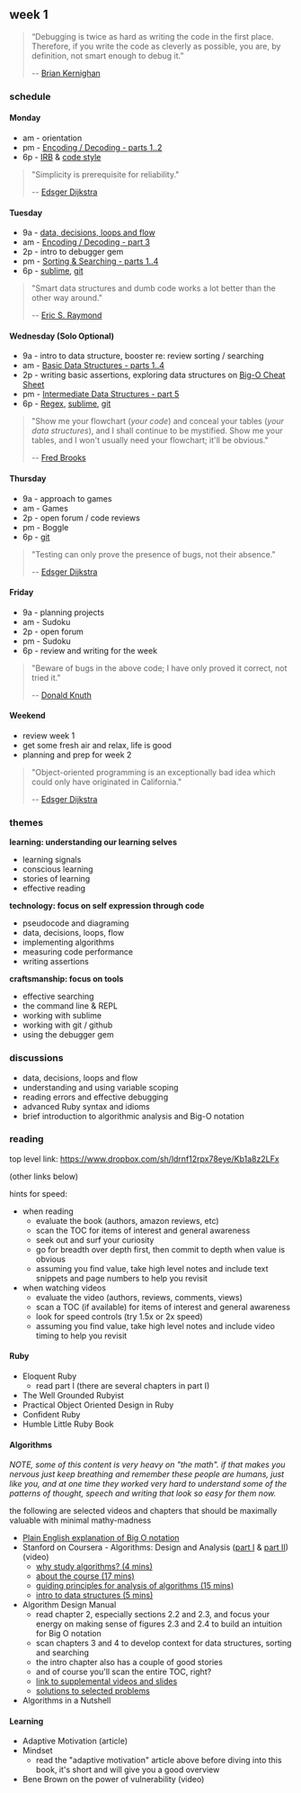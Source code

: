 ## week 1

> “Debugging is twice as hard as writing the code in the first place. Therefore, if you write the code as cleverly as possible, you are, by definition, not smart enough to debug it.”
> 
> -- [Brian Kernighan](http://en.wikipedia.org/wiki/Brian_Kernighan)

### schedule

#### Monday
- am - orientation
- pm - [Encoding / Decoding - parts 1..2](https://github.com/banana-slugs-2014/week-1-challenge-encoding-decoding)
- 6p - [IRB](http://www.rubyinside.com/irb-lets-bone-up-on-the-interactive-ruby-shell-1771.html) & [code style](https://github.com/airbnb/ruby)

> "Simplicity is prerequisite for reliability."
> 
> -- [Edsger Dijkstra](http://en.wikipedia.org/wiki/Edsger_W._Dijkstra)


#### Tuesday
- 9a - [data, decisions, loops and flow](https://github.com/banana-slugs-2014/phase-1-guide/blob/master/week-1/boosters/data-decisions-loops-flow.rb)
- am - [Encoding / Decoding - part 3](https://github.com/banana-slugs-2014/week-1-challenge-encoding-decoding)
- 2p - intro to debugger gem
- pm - [Sorting & Searching - parts 1..4](https://github.com/banana-slugs-2014/week-1-challenge-sorting-searching)
- 6p - [sublime](https://www.shortcutfoo.com/app/tutorial/sublimetext), [git](http://pcottle.github.io/learnGitBranching/)

> "Smart data structures and dumb code works a lot better than the other way around."
> 
> -- [Eric S. Raymond](http://en.wikipedia.org/wiki/Eric_S._Raymond)

#### Wednesday (Solo Optional)
- 9a - intro to data structure, booster re: review sorting / searching
- am - [Basic Data Structures - parts 1..4](https://github.com/banana-slugs-2014/week-1-challenge-data-structures)
- 2p - writing basic assertions, exploring data structures on [Big-O Cheat Sheet](http://bigocheatsheet.com/#data-structures)
- pm - [Intermediate Data Structures - part 5](https://github.com/banana-slugs-2014/week-1-challenge-data-structures)
- 6p - [Regex](https://github.com/banana-slugs-2014/week-1-challenge-regex), [sublime](https://www.shortcutfoo.com/app/tutorial/sublimetext), [git](http://pcottle.github.io/learnGitBranching/)

> "Show me your flowchart (*your code*) and conceal your tables (*your data structures*), and I shall continue to be mystified. Show me your tables, and I won't usually need your flowchart; it'll be obvious."
> 
> -- [Fred Brooks](http://en.wikipedia.org/wiki/Fred_Brooks)

#### Thursday
- 9a - approach to games
- am - Games
- 2p - open forum / code reviews
- pm - Boggle
- 6p - [git](http://pcottle.github.io/learnGitBranching/)

> "Testing can only prove the presence of bugs, not their absence."
> 
> -- [Edsger Dijkstra](http://en.wikipedia.org/wiki/Edsger_W._Dijkstra)


#### Friday
- 9a - planning projects
- am - Sudoku
- 2p - open forum
- pm - Sudoku
- 6p - review and writing for the week

> "Beware of bugs in the above code; I have only proved it correct, not tried it." 
> 
> -- [Donald Knuth](http://en.wikipedia.org/wiki/Donald_Knuth)

#### Weekend
- review week 1
- get some fresh air and relax, life is good
- planning and prep for week 2

> "Object-oriented programming is an exceptionally bad idea which could only have originated in California."
> 
> -- [Edsger Dijkstra](http://en.wikipedia.org/wiki/Edsger_W._Dijkstra)

### themes

**learning: understanding our learning selves**
- learning signals
- conscious learning
- stories of learning
- effective reading

**technology: focus on self expression through code**
- pseudocode and diagraming
- data, decisions, loops, flow
- implementing algorithms
- measuring code performance
- writing assertions

**craftsmanship: focus on tools**
- effective searching
- the command line & REPL
- working with sublime
- working with git / github
- using the debugger gem

### discussions

- data, decisions, loops and flow
- understanding and using variable scoping
- reading errors and effective debugging
- advanced Ruby syntax and idioms
- brief introduction to algorithmic analysis and Big-O notation

### reading

top level link: https://www.dropbox.com/sh/ldrnf12rpx78eye/Kb1a8z2LFx

(other links below)

hints for speed:

- when reading
  - evaluate the book (authors, amazon reviews, etc)
  - scan the TOC for items of interest and general awareness
  - seek out and surf your curiosity
  - go for breadth over depth first, then commit to depth when value is obvious
  - assuming you find value, take high level notes and include text snippets and page numbers to help you revisit
- when watching videos
  - evaluate the video (authors, reviews, comments, views)
  - scan a TOC (if available) for items of interest and general awareness
  - look for speed controls (try 1.5x or 2x speed)
  - assuming you find value, take high level notes and include video timing to help you revisit


#### Ruby

- Eloquent Ruby
  - read part I (there are several chapters in part I)
- The Well Grounded Rubyist
- Practical Object Oriented Design in Ruby
- Confident Ruby
- Humble Little Ruby Book

#### Algorithms

*NOTE, some of this content is very heavy on "the math".  if that makes you nervous just keep breathing and remember these people are humans, just like you, and at one time they worked very hard to understand some of the patterns of thought, speech and writing that look so easy for them now.*

the following are selected videos and chapters that should be maximally valuable with minimal mathy-madness

- [Plain English explanation of Big O notation](http://stackoverflow.com/a/487278/2836874)
- Stanford on Coursera - Algorithms: Design and Analysis ([part I](https://class.coursera.org/algo-004/lecture/preview) & [part II](https://class.coursera.org/algo2-2012-001/lecture)) (video)
  - [why study algorithms? (4 mins)](https://class.coursera.org/algo-004/lecture/20)
  - [about the course (17 mins)](https://class.coursera.org/algo-004/lecture/21)
  - [guiding principles for analysis of algorithms (15 mins) ](https://class.coursera.org/algo-004/lecture/4)
  - [intro to data structures (5 mins)](https://class.coursera.org/algo-004/lecture/61)
- Algorithm Design Manual
  - read chapter 2, especially sections 2.2 and 2.3, and focus your energy on making sense of figures 2.3 and 2.4 to build an intuition for Big O notation
  - scan chapters 3 and 4 to develop context for data structures, sorting and searching
  - the intro chapter also has a couple of good stories
  - and of course you'll scan the entire TOC, right?
  - [link to supplemental videos and slides](http://www.cs.sunysb.edu/~algorith/video-lectures/)
  - [solutions to selected problems](http://nbl.cewit.stonybrook.edu:60128/mediawiki/index.php/The_Algorithms_Design_Manual_%28Second_Edition%29)
- Algorithms in a Nutshell

#### Learning

- Adaptive Motivation (article)
- Mindset
  - read the "adaptive motivation" article above before diving into this book, it's short and will give you a good overview
- Bene Brown on the power of vulnerability (video)

